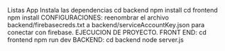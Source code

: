 
Listas App Instala las dependencias cd backend npm install cd frontend npm install
CONFIGURACIONES: 
reenombrar el archivo backend/firebasecreds.txt a backend/serviceAccountKey.json para conectar con firebase.
EJECUCION DE PROYECTO.
FRONT END: cd frontend npm run dev
BACKEND: cd backend node server.js
